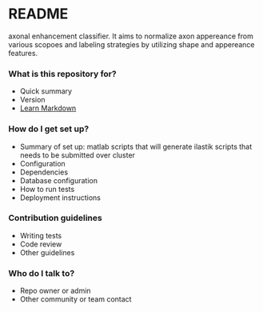# README #

axonal enhancement classifier. It aims to normalize axon appereance from various scopoes and labeling strategies by utilizing shape and appereance features. 

### What is this repository for? ###

* Quick summary
* Version
* [Learn Markdown](https://bitbucket.org/tutorials/markdowndemo)

### How do I get set up? ###

* Summary of set up: matlab scripts that will generate ilastik scripts that needs to be submitted over cluster
* Configuration
* Dependencies
* Database configuration
* How to run tests
* Deployment instructions

### Contribution guidelines ###

* Writing tests
* Code review
* Other guidelines

### Who do I talk to? ###

* Repo owner or admin
* Other community or team contact